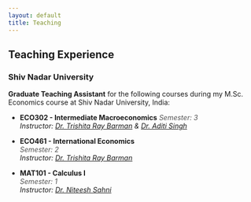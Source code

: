 ```yaml
---
layout: default
title: Teaching
---
```


## Teaching Experience

### Shiv Nadar University
**Graduate Teaching Assistant** for the following courses during my M.Sc. Economics course at Shiv Nadar University, India:

- **ECO302 - Intermediate Macroeconomics**
  <span style="font-style: italic; color: #555;">Semester: 3</span>  
  <span style="font-style: italic;">Instructor: [Dr. Trishita Ray Barman](https://snu.edu.in/faculty/trishita-ray-baraman/) & [Dr. Aditi Singh](https://www.aditi-singh.com)</span>
  
- **ECO461 - International Economics**  
  <span style="font-style: italic; color: #555;">Semester: 2</span>  
  <span style="font-style: italic;">Instructor: [Dr. Trishita Ray Barman](https://snu.edu.in/faculty/trishita-ray-baraman/)</span>
  
- **MAT101 - Calculus I**  
  <span style="font-style: italic; color: #555;">Semester: 1</span>  
  <span style="font-style: italic;">Instructor: [Dr. Niteesh Sahni](https://snu.edu.in/faculty/niteesh-sahni/)</span>
